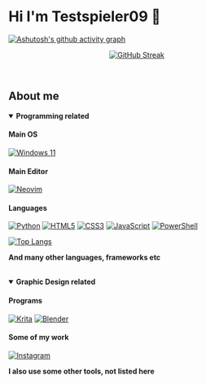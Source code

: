 # Hi I'm Testspieler09 👋

[![Ashutosh's github activity graph](https://github-readme-activity-graph.vercel.app/graph?username=Testspieler09&bg_color=242424&color=a6a6a6&line=2873d7&point=6294e8&area=false&hide_border=true)](https://github.com/ashutosh00710/github-readme-activity-graph)

<div align="center">
  
[![GitHub Streak](https://streak-stats.demolab.com/?user=Testspieler09&theme=ocean-gradient)](https://git.io/streak-stats)

</div>

<br>

## About me

<details open>
  <summary><b>Programming related</b></summary>

  #### Main OS
  [![Windows 11](https://img.shields.io/badge/Windows%2011-%230079d5.svg?style=for-the-badge&logo=Windows%2011&logoColor=white)](https://www.microsoft.com/en-us/software-download/windows11)
  
  #### Main Editor
  [![Neovim](https://img.shields.io/badge/NeoVim-%2357A143.svg?&style=for-the-badge&logo=neovim&logoColor=white)](https://neovim.io/) 
  
  #### Languages

  [![Python](https://img.shields.io/badge/python-3670A0?style=for-the-badge&logo=python&logoColor=ffdd54)]() [![HTML5](https://img.shields.io/badge/html5-%23E34F26.svg?style=for-the-badge&logo=html5&logoColor=white)]() [![CSS3](https://img.shields.io/badge/css3-%231572B6.svg?style=for-the-badge&logo=css3&logoColor=white)]() [![JavaScript](https://img.shields.io/badge/javascript-%23323330.svg?style=for-the-badge&logo=javascript&logoColor=%23F7DF1E)]() [![PowerShell](https://img.shields.io/badge/PowerShell-%235391FE.svg?style=for-the-badge&logo=powershell&logoColor=white)]()

  [![Top Langs](https://github-readme-stats.vercel.app/api/top-langs/?username=Testspieler09&theme=holi&layout=compact)]() 

  **And many other languages, frameworks etc**
<br><br>
</details>

<details open>
<summary><b>Graphic Design related</b></summary>

#### Programs
[![Krita](https://img.shields.io/badge/Krita-203759?style=for-the-badge&logo=krita&logoColor=EEF37B)](https://krita.org/en/download/) [![Blender](https://img.shields.io/badge/blender-%23F5792A.svg?style=for-the-badge&logo=blender&logoColor=white)](https://www.blender.org/download/)
 
#### Some of my work
[![Instagram](https://img.shields.io/badge/Instagram-%23E4405F.svg?style=for-the-badge&logo=Instagram&logoColor=white)](https://www.instagram.com/testspieler09_does_stuff/)

</details>

**I also use some other tools, not listed here**

<!---
Testspieler09/Testspieler09 is a ✨ special ✨ repository because its `README.md` (this file) appears on your GitHub profile.
You can click the Preview link to take a look at your changes.
--->
